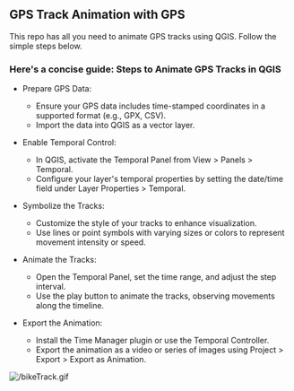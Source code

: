 ## GPS Track Animation with GPS


This repo has all you need to animate GPS tracks using QGIS. Follow the simple steps below.


### Here's a concise guide: Steps to Animate GPS Tracks in QGIS

- Prepare GPS Data:
    - Ensure your GPS data includes time-stamped coordinates in a supported format (e.g., GPX, CSV).
    - Import the data into QGIS as a vector layer.

- Enable Temporal Control:
    - In QGIS, activate the Temporal Panel from View > Panels > Temporal.
    - Configure your layer's temporal properties by setting the date/time field under Layer Properties > Temporal.

- Symbolize the Tracks:
    - Customize the style of your tracks to enhance visualization. 
    - Use lines or point symbols with varying sizes or colors to represent movement intensity or speed.

- Animate the Tracks:
    - Open the Temporal Panel, set the time range, and adjust the step interval.
    - Use the play button to animate the tracks, observing movements along the timeline.

- Export the Animation:
    - Install the Time Manager plugin or use the Temporal Controller.
    - Export the animation as a video or series of images using Project > Export > Export as Animation.


![/bikeTrack.gif](https://github.com/martinsbuchi2/GPS-tracking-with-QGIS/blob/main/bikeTrack.gif)

